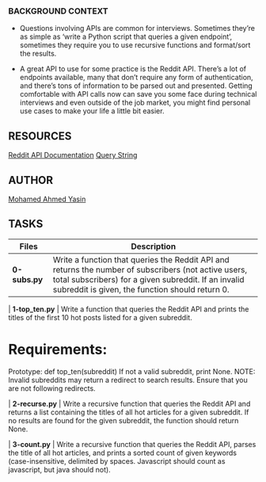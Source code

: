 ### BACKGROUND CONTEXT

- Questions involving APIs are common for interviews. Sometimes they’re as simple as ‘write a Python script that queries a given endpoint’, sometimes they require you to use recursive functions and format/sort the results.

- A great API to use for some practice is the Reddit API. There’s a lot of endpoints available, many that don’t require any form of authentication, and there’s tons of information to be parsed out and presented. Getting comfortable with API calls now can save you some face during technical interviews and even outside of the job market, you might find personal use cases to make your life a little bit easier.

## RESOURCES

[Reddit API Documentation](https://www.reddit.com/dev/api/)
[Query String](https://en.wikipedia.org/wiki/Query_string)

## AUTHOR

[Mohamed Ahmed Yasin](https://github.com/mohamedayasin)


## TASKS

| Files                               | Description                                 
| ----------------------------------- | ------------------------------------------------------------------------------------------------
| **0-subs.py**    | Write a function that queries the Reddit API and returns the number of subscribers (not active users, total subscribers) for a given subreddit. If an invalid subreddit is given, the function should return 0.

| **1-top_ten.py**    | Write a function that queries the Reddit API and prints the titles of the first 10 hot posts listed for a given subreddit.
# Requirements:
Prototype: def top_ten(subreddit)
If not a valid subreddit, print None.
NOTE: Invalid subreddits may return a redirect to search results. Ensure that you are not following redirects.  

| **2-recurse.py**    | Write a recursive function that queries the Reddit API and returns a list containing the titles of all hot articles for a given subreddit. If no results are found for the given subreddit, the function should return None.  

| **3-count.py** | Write a recursive function that queries the Reddit API, parses the title of all hot articles, and prints a sorted count of given keywords (case-insensitive, delimited by spaces. Javascript should count as javascript, but java should not).                                               

